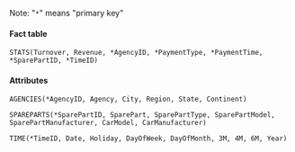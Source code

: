 Note: "`*`" means "primary key"

#### Fact table
```STATS(Turnover, Revenue, *AgencyID, *PaymentType, *PaymentTime, *SparePartID, *TimeID)```

#### Attributes

```AGENCIES(*AgencyID, Agency, City, Region, State, Continent)```

```SPAREPARTS(*SparePartID, SparePart, SparePartType, SparePartModel, SparePartManufacturer, CarModel, CarManufacturer)```

```TIME(*TimeID, Date, Holiday, DayOfWeek, DayOfMonth, 3M, 4M, 6M, Year)```